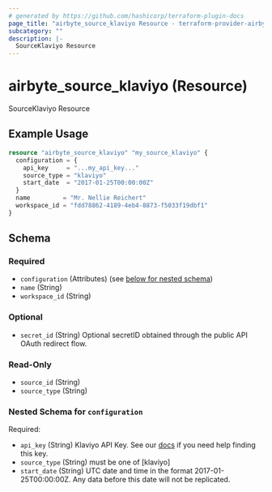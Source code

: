 ```yaml
---
# generated by https://github.com/hashicorp/terraform-plugin-docs
page_title: "airbyte_source_klaviyo Resource - terraform-provider-airbyte"
subcategory: ""
description: |-
  SourceKlaviyo Resource
---
```


# airbyte_source_klaviyo (Resource)

SourceKlaviyo Resource

## Example Usage

```terraform
resource "airbyte_source_klaviyo" "my_source_klaviyo" {
  configuration = {
    api_key     = "...my_api_key..."
    source_type = "klaviyo"
    start_date  = "2017-01-25T00:00:00Z"
  }
  name         = "Mr. Nellie Reichert"
  workspace_id = "fdd78862-4189-4eb4-8873-f5033f19dbf1"
}
```

<!-- schema generated by tfplugindocs -->
## Schema

### Required

- `configuration` (Attributes) (see [below for nested schema](#nestedatt--configuration))
- `name` (String)
- `workspace_id` (String)

### Optional

- `secret_id` (String) Optional secretID obtained through the public API OAuth redirect flow.

### Read-Only

- `source_id` (String)
- `source_type` (String)

<a id="nestedatt--configuration"></a>
### Nested Schema for `configuration`

Required:

- `api_key` (String) Klaviyo API Key. See our <a href="https://docs.airbyte.com/integrations/sources/klaviyo">docs</a> if you need help finding this key.
- `source_type` (String) must be one of [klaviyo]
- `start_date` (String) UTC date and time in the format 2017-01-25T00:00:00Z. Any data before this date will not be replicated.


